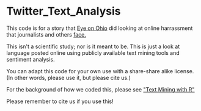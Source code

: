 # Twitter_Text_Analysis
This code is for a story that [Eye on Ohio](https://EyeonOhio.com) did looking at online harrassment that journalists and others [face.](https://eyeonohio.com/sidebar-shut-your-mouth-journalists-face-a-rising-tide-of-online-harassment/) 

This isn't a scientific study; nor is it meant to be. This is just a look at language posted online using publicly available text mining tools and sentiment analysis.

You can adapt this code for your own use with a share-share alike license. (In other words, please use it, but please cite us.)

For the background of how we coded this, please see ["Text Mining with R"](https://www.tidytextmining.com)

Please remember to cite us if you use this! 
